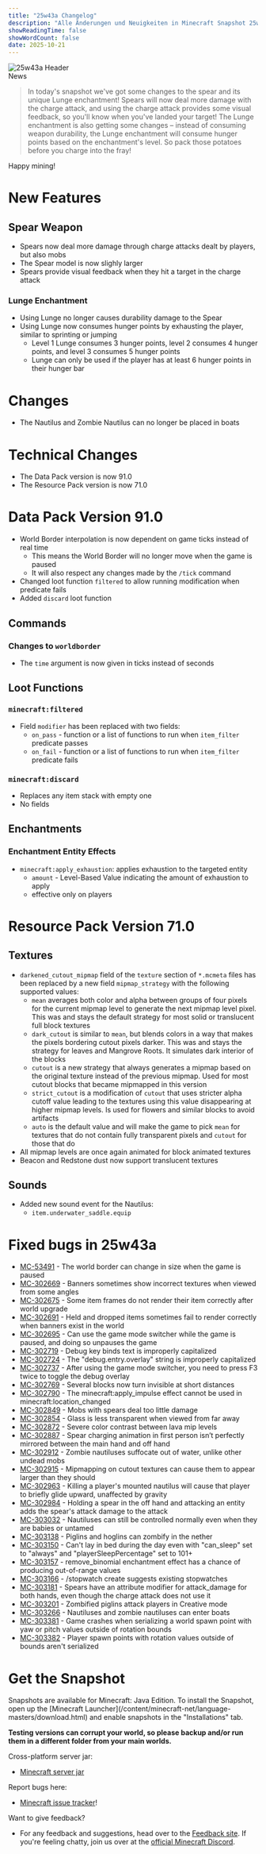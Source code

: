 ```yaml
---
title: "25w43a Changelog"
description: "Alle Änderungen und Neuigkeiten in Minecraft Snapshot 25w43a."
showReadingTime: false
showWordCount: false
date: 2025-10-21
---
```


<div class="mc-header">
  <img src="https://www.minecraft.net/content/dam/minecraftnet/games/minecraft/screenshots/25w43a%201170x500.jpg" alt="25w43a Header" />
  <div class="mc-news-label">News</div>
</div>

<div class="mc-article">

> In today's snapshot we've got some changes to the spear and its unique Lunge
enchantment! Spears will now deal more damage with the charge attack, and
using the charge attack provides some visual feedback, so you'll know when
you've landed your target! The Lunge enchantment is also getting some changes
– instead of consuming weapon durability, the Lunge enchantment will consume
hunger points based on the enchantment's level. So pack those potatoes before
you charge into the fray!

Happy mining!

# New Features

## Spear Weapon

  * Spears now deal more damage through charge attacks dealt by players, but also mobs
  * The Spear model is now slighly larger
  * Spears provide visual feedback when they hit a target in the charge attack

### Lunge Enchantment

  * Using Lunge no longer causes durability damage to the Spear
  * Using Lunge now consumes hunger points by exhausting the player, similar to sprinting or jumping
    * Level 1 Lunge consumes 3 hunger points, level 2 consumes 4 hunger points, and level 3 consumes 5 hunger points
    * Lunge can only be used if the player has at least 6 hunger points in their hunger bar

# Changes

  * The Nautilus and Zombie Nautilus can no longer be placed in boats

# Technical Changes

  * The Data Pack version is now 91.0
  * The Resource Pack version is now 71.0

# Data Pack Version 91.0

  * World Border interpolation is now dependent on game ticks instead of real time
    * This means the World Border will no longer move when the game is paused
    * It will also respect any changes made by the `/tick` command
  * Changed loot function `filtered` to allow running modification when predicate fails
  * Added `discard` loot function

## Commands

### Changes to `worldborder`

  * The `time` argument is now given in ticks instead of seconds

## Loot Functions

### `minecraft:filtered`

  * Field `modifier` has been replaced with two fields:
    * `on_pass` \- function or a list of functions to run when `item_filter` predicate passes
    * `on_fail` \- function or a list of functions to run when `item_filter` predicate fails

### `minecraft:discard`

  * Replaces any item stack with empty one
  * No fields

## Enchantments

### Enchantment Entity Effects

  * `minecraft:apply_exhaustion`: applies exhaustion to the targeted entity
    * `amount` \- Level-Based Value indicating the amount of exhaustion to apply
    * effective only on players

# Resource Pack Version 71.0

## Textures

  * `darkened_cutout_mipmap` field of the `texture` section of `*.mcmeta` files has been replaced by a new field `mipmap_strategy` with the following supported values:
    * `mean` averages both color and alpha between groups of four pixels for the current mipmap level to generate the next mipmap level pixel. This was and stays the default strategy for most solid or translucent full block textures
    * `dark_cutout` is similar to `mean`, but blends colors in a way that makes the pixels bordering cutout pixels darker. This was and stays the strategy for leaves and Mangrove Roots. It simulates dark interior of the blocks
    * `cutout` is a new strategy that always generates a mipmap based on the original texture instead of the previous mipmap. Used for most cutout blocks that became mipmapped in this version
    * `strict_cutout` is a modification of `cutout` that uses stricter alpha cutoff value leading to the textures using this value disappearing at higher mipmap levels. Is used for flowers and similar blocks to avoid artifacts
    * `auto` is the default value and will make the game to pick `mean` for textures that do not contain fully transparent pixels and `cutout` for those that do
  * All mipmap levels are once again animated for block animated textures
  * Beacon and Redstone dust now support translucent textures

## Sounds

  * Added new sound event for the Nautilus:
    * `item.underwater_saddle.equip`

# Fixed bugs in 25w43a

  * [MC-53491](https://bugs.mojang.com/browse/MC-53491) \- The world border can change in size when the game is paused
  * [MC-302669](https://bugs.mojang.com/browse/MC-302669) \- Banners sometimes show incorrect textures when viewed from some angles
  * [MC-302675](https://bugs.mojang.com/browse/MC-302675) \- Some item frames do not render their item correctly after world upgrade
  * [MC-302691](https://bugs.mojang.com/browse/MC-302691) \- Held and dropped items sometimes fail to render correctly when banners exist in the world
  * [MC-302695](https://bugs.mojang.com/browse/MC-302695) \- Can use the game mode switcher while the game is paused, and doing so unpauses the game
  * [MC-302719](https://bugs.mojang.com/browse/MC-302719) \- Debug key binds text is improperly capitalized
  * [MC-302724](https://bugs.mojang.com/browse/MC-302724) \- The "debug.entry.overlay" string is improperly capitalized
  * [MC-302737](https://bugs.mojang.com/browse/MC-302737) \- After using the game mode switcher, you need to press F3 twice to toggle the debug overlay
  * [MC-302769](https://bugs.mojang.com/browse/MC-302769) \- Several blocks now turn invisible at short distances
  * [MC-302790](https://bugs.mojang.com/browse/MC-302790) \- The minecraft:apply_impulse effect cannot be used in minecraft:location_changed
  * [MC-302849](https://bugs.mojang.com/browse/MC-302849) \- Mobs with spears deal too little damage
  * [MC-302854](https://bugs.mojang.com/browse/MC-302854) \- Glass is less transparent when viewed from far away
  * [MC-302872](https://bugs.mojang.com/browse/MC-302872) \- Severe color contrast between lava mip levels
  * [MC-302887](https://bugs.mojang.com/browse/MC-302887) \- Spear charging animation in first person isn’t perfectly mirrored between the main hand and off hand
  * [MC-302912](https://bugs.mojang.com/browse/MC-302912) \- Zombie nautiluses suffocate out of water, unlike other undead mobs
  * [MC-302915](https://bugs.mojang.com/browse/MC-302915) \- Mipmapping on cutout textures can cause them to appear larger than they should
  * [MC-302963](https://bugs.mojang.com/browse/MC-302963) \- Killing a player's mounted nautilus will cause that player to briefly glide upward, unaffected by gravity
  * [MC-302984](https://bugs.mojang.com/browse/MC-302984) \- Holding a spear in the off hand and attacking an entity adds the spear's attack damage to the attack
  * [MC-303032](https://bugs.mojang.com/browse/MC-303032) \- Nautiluses can still be controlled normally even when they are babies or untamed
  * [MC-303138](https://bugs.mojang.com/browse/MC-303138) \- Piglins and hoglins can zombify in the nether
  * [MC-303150](https://bugs.mojang.com/browse/MC-303150) \- Can't lay in bed during the day even with "can_sleep" set to "always" and "playerSleepPercentage" set to 101+
  * [MC-303157](https://bugs.mojang.com/browse/MC-303157) \- remove_binomial enchantment effect has a chance of producing out-of-range values
  * [MC-303166](https://bugs.mojang.com/browse/MC-303166) \- /stopwatch create suggests existing stopwatches
  * [MC-303181](https://bugs.mojang.com/browse/MC-303181) \- Spears have an attribute modifier for attack_damage for both hands, even though the charge attack does not use it
  * [MC-303201](https://bugs.mojang.com/browse/MC-303201) \- Zombified piglins attack players in Creative mode
  * [MC-303266](https://bugs.mojang.com/browse/MC-303266) \- Nautiluses and zombie nautiluses can enter boats
  * [MC-303381](https://bugs.mojang.com/browse/MC-303381) \- Game crashes when serializing a world spawn point with yaw or pitch values outside of rotation bounds
  * [MC-303382](https://bugs.mojang.com/browse/MC-303382) \- Player spawn points with rotation values outside of bounds aren't serialized

# Get the Snapshot

Snapshots are available for Minecraft: Java Edition. To install the Snapshot,
open up the [Minecraft Launcher](/content/minecraft-net/language-
masters/download.html) and enable snapshots in the "Installations" tab.

**Testing versions can corrupt your world, so please backup and/or run them in
a different folder from your main worlds.**

Cross-platform server jar:

  * [Minecraft server jar](https://piston-data.mojang.com/v1/objects/dac322a1091905430e2a6ade129a4915552455d0/server.jar)

Report bugs here:

  * [Minecraft issue tracker](https://bugs.mojang.com/projects/MC/summary)!

Want to give feedback?

  * For any feedback and suggestions, head over to the [Feedback site](https://feedback.minecraft.net/). If you're feeling chatty, join us over at the [official Minecraft Discord](https://discordapp.com/invite/minecraft).





